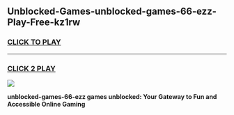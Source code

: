 
## Unblocked-Games-unblocked-games-66-ezz-Play-Free-kz1rw
<h3>
<a href="https://premium76.site?title=unblocked-games-66-ezz&ref=10A">CLICK TO PLAY</a></h3>
<hr>

<h3>
<a href="https://premium76.site?title=unblocked-games-66-ezz&ref=10A">CLICK 2 PLAY</a>
  
</h3>

<a href="https://premium76.site?title=unblocked-games-66-ezz&ref=10A"><img src="https://clearcache.store/games.png"></a>


**unblocked-games-66-ezz games unblocked: Your Gateway to Fun and Accessible Online Gaming**
